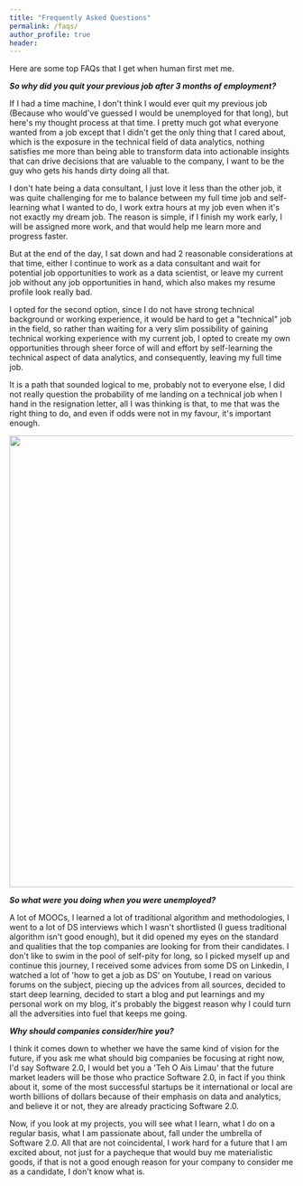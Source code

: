 ```yaml
---
title: "Frequently Asked Questions"
permalink: /faqs/
author_profile: true
header:
---
```


Here are some top FAQs that I get when human first met me.

***So why did you quit your previous job after 3 months of employment?***

If I had a time machine, I don't think I would ever quit my previous job (Because who would've guessed I would be unemployed for that long), but here's my thought process at that time. I pretty much got what everyone wanted from a job except that I didn't get the only thing that I cared about, which is the exposure in the technical field of data analytics, nothing satisfies me more than being able to transform data into actionable insights that can drive decisions that are valuable to the company, I want to be the guy who gets his hands dirty doing all that.

I don't hate being a data consultant, I just love it less than the other job, it was quite challenging for me to balance between my full time job and self-learning what I wanted to do, I work extra hours at my job even when it's not exactly my dream job. The reason is simple, if I finish my work early, I will be assigned more work, and that would help me learn more and progress faster.  

But at the end of the day, I sat down and had 2 reasonable considerations at that time, either I continue to work as a data consultant and wait for potential job opportunities to work as a data scientist, or leave my current job without any job opportunities in hand, which also makes my resume profile look really bad.

I opted for the second option, since I do not have strong technical background or working experience, it would be hard to get a "technical" job in the field, so rather than waiting for a very slim possibility of gaining technical working experience with my current job, I opted to create my own opportunities through sheer force of will and effort by self-learning the technical aspect of data analytics, and consequently, leaving my full time job.

It is a path that sounded logical to me, probably not to everyone else, I did not really question the probability of me landing on a technical job when I hand in the resignation letter, all I was thinking is that, to me that was the right thing to do, and even if odds were not in my favour, it's important enough.

<img src="https://www.fearlessmotivation.com/wp-content/uploads/2017/06/elon-quotes-fb.jpg" width="800">


***So what were you doing when you were unemployed?***

A lot of MOOCs, I learned a lot of traditional algorithm and methodologies, I went to a lot of DS interviews which I wasn't shortlisted (I guess traditional algorithm isn't good enough), but it did opened my eyes on the standard and qualities that the top companies are looking for from their candidates. I don't like to swim in the pool of self-pity for long, so I picked myself up and continue this journey, I received some advices from some DS on Linkedin, I watched a lot of 'how to get a job as DS' on Youtube, I read on various forums on the subject, piecing up the advices from all sources, decided to start deep learning, decided to start a blog and put learnings and my personal work on my blog, it's probably the biggest reason why I could turn all the adversities into fuel that keeps me going.

***Why should companies consider/hire you?***

I think it comes down to whether we have the same kind of vision for the future, if you ask me what should big companies be focusing at right now, I'd say Software 2.0, I would bet you a 'Teh O Ais Limau' that the future market leaders will be those who practice Software 2.0, in fact if you think about it, some of the most successful startups be it international or local are worth billions of dollars because of their emphasis on data and analytics, and believe it or not, they are already practicing Software 2.0.

Now, if you look at my projects, you will see what I learn, what I do on a regular basis, what I am passionate about, fall under the umbrella of Software 2.0. All that are not coincidental, I work hard for a future that I am excited about, not just for a paycheque that would buy me materialistic goods, if that is not a good enough reason for your company to consider me as a candidate, I don't know what is.
